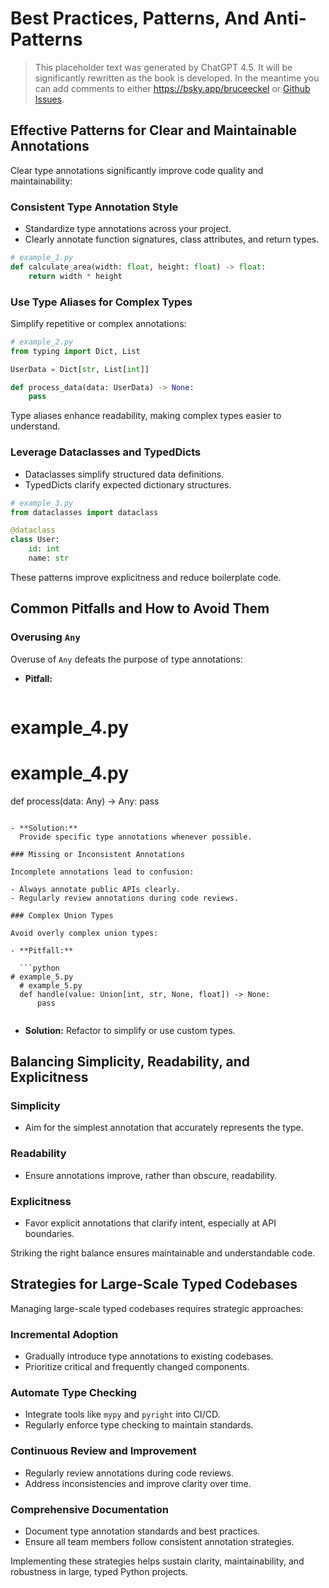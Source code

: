 # Best Practices, Patterns, And Anti-Patterns

> This placeholder text was generated by ChatGPT 4.5.
> It will be significantly rewritten as the book is developed.
> In the meantime you can add comments to either <https://bsky.app/bruceeckel> or [Github Issues](https://github.com/Thinking-In-Types/ThinkingInTypes_Book/issues).

## Effective Patterns for Clear and Maintainable Annotations

Clear type annotations significantly improve code quality and maintainability:

### Consistent Type Annotation Style

- Standardize type annotations across your project.
- Clearly annotate function signatures, class attributes, and return types.

```python
# example_1.py
def calculate_area(width: float, height: float) -> float:
    return width * height
```

### Use Type Aliases for Complex Types

Simplify repetitive or complex annotations:

```python
# example_2.py
from typing import Dict, List

UserData = Dict[str, List[int]]

def process_data(data: UserData) -> None:
    pass
```

Type aliases enhance readability, making complex types easier to understand.

### Leverage Dataclasses and TypedDicts

- Dataclasses simplify structured data definitions.
- TypedDicts clarify expected dictionary structures.

```python
# example_3.py
from dataclasses import dataclass

@dataclass
class User:
    id: int
    name: str
```

These patterns improve explicitness and reduce boilerplate code.

## Common Pitfalls and How to Avoid Them

### Overusing `Any`

Overuse of `Any` defeats the purpose of type annotations:

- **Pitfall:**

  ```python
# example_4.py
  # example_4.py
  def process(data: Any) -> Any:
      pass
  
```

- **Solution:**
  Provide specific type annotations whenever possible.

### Missing or Inconsistent Annotations

Incomplete annotations lead to confusion:

- Always annotate public APIs clearly.
- Regularly review annotations during code reviews.

### Complex Union Types

Avoid overly complex union types:

- **Pitfall:**

  ```python
# example_5.py
  # example_5.py
  def handle(value: Union[int, str, None, float]) -> None:
      pass
  
```

- **Solution:**
  Refactor to simplify or use custom types.

## Balancing Simplicity, Readability, and Explicitness

### Simplicity

- Aim for the simplest annotation that accurately represents the type.

### Readability

- Ensure annotations improve, rather than obscure, readability.

### Explicitness

- Favor explicit annotations that clarify intent, especially at API boundaries.

Striking the right balance ensures maintainable and understandable code.

## Strategies for Large-Scale Typed Codebases

Managing large-scale typed codebases requires strategic approaches:

### Incremental Adoption

- Gradually introduce type annotations to existing codebases.
- Prioritize critical and frequently changed components.

### Automate Type Checking

- Integrate tools like `mypy` and `pyright` into CI/CD.
- Regularly enforce type checking to maintain standards.

### Continuous Review and Improvement

- Regularly review annotations during code reviews.
- Address inconsistencies and improve clarity over time.

### Comprehensive Documentation

- Document type annotation standards and best practices.
- Ensure all team members follow consistent annotation strategies.

Implementing these strategies helps sustain clarity, maintainability, and robustness in large, typed Python projects.
